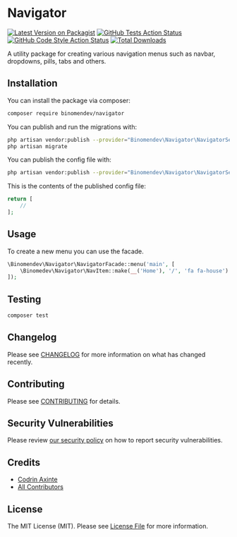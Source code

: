 # Navigator

[![Latest Version on Packagist](https://img.shields.io/packagist/v/binomendev/navigator.svg?style=flat-square)](https://packagist.org/packages/binomendev/navigator)
[![GitHub Tests Action Status](https://img.shields.io/github/workflow/status/binomendev/navigator/run-tests?label=tests)](https://github.com/binomendev/navigator/actions?query=workflow%3ATests+branch%3Amaster)
[![GitHub Code Style Action Status](https://img.shields.io/github/workflow/status/binomendev/navigator/Check%20&%20fix%20styling?label=code%20style)](https://github.com/binomendev/navigator/actions?query=workflow%3A"Check+%26+fix+styling"+branch%3Amaster)
[![Total Downloads](https://img.shields.io/packagist/dt/binomendev/navigator.svg?style=flat-square)](https://packagist.org/packages/binomendev/navigator)


A utility package for creating various navigation menus such as navbar, dropdowns, pills, tabs and others.


## Installation

You can install the package via composer:

```bash
composer require binomendev/navigator
```

You can publish and run the migrations with:

```bash
php artisan vendor:publish --provider="Binomendev\Navigator\NavigatorServiceProvider" --tag="navigator-migrations"
php artisan migrate
```

You can publish the config file with:
```bash
php artisan vendor:publish --provider="Binomendev\Navigator\NavigatorServiceProvider" --tag="navigator-config"
```

This is the contents of the published config file:

```php
return [
    //
];
```

## Usage

To create a new menu you can use the facade.

```php
\Binomendev\Navigator\NavigatorFacade::menu('main', [
    \Binomedev\Navigator\NavItem::make(__('Home'), '/', 'fa fa-house')
]);
```

## Testing

```bash
composer test
```

## Changelog

Please see [CHANGELOG](CHANGELOG.md) for more information on what has changed recently.

## Contributing

Please see [CONTRIBUTING](.github/CONTRIBUTING.md) for details.

## Security Vulnerabilities

Please review [our security policy](../../security/policy) on how to report security vulnerabilities.

## Credits

- [Codrin Axinte](https://github.com/codrin-axinte)
- [All Contributors](../../contributors)

## License

The MIT License (MIT). Please see [License File](LICENSE.md) for more information.

